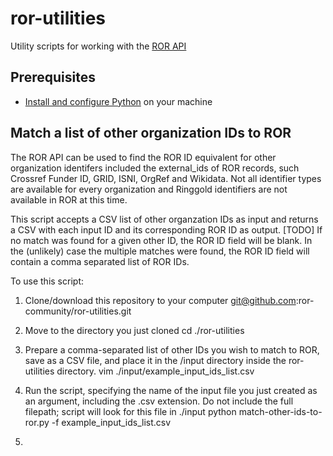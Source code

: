 # ror-utilities
Utility scripts for working with the [ROR API](https://github.com/ror-community/ror-api)

## Prerequisites

- [Install and configure Python](https://wiki.python.org/moin/BeginnersGuide/Download) on your machine

## Match a list of other organization IDs to ROR
The ROR API can be used to find the ROR ID equivalent for other organization identifers included the external_ids of ROR records, such Crossref Funder ID, GRID, ISNI, OrgRef and Wikidata. Not all identifier types are available for every organization and Ringgold identifiers are not available in ROR at this time.

This script accepts a CSV list of other organzation IDs as input and returns a CSV with each input ID and its corresponding ROR ID as output. [TODO] If no match was found for a given other ID, the ROR ID field will be blank. In the (unlikely) case the multiple matches were found, the ROR ID field will contain a comma separated list of ROR IDs.

To use this script:
1. Clone/download this repository to your computer 
        git@github.com:ror-community/ror-utilities.git

2. Move to the directory you just cloned
        cd ./ror-utilities

3. Prepare a comma-separated list of other IDs you wish to match to ROR, save as a CSV file, and place it in the /input directory inside the ror-utilities directory.
        vim ./input/example_input_ids_list.csv
        
3. Run the script, specifying the name of the input file you just created as an argument, including the .csv extension. Do not include the full filepath; script will look for this file in ./input 
        python match-other-ids-to-ror.py -f example_input_ids_list.csv

4. 


